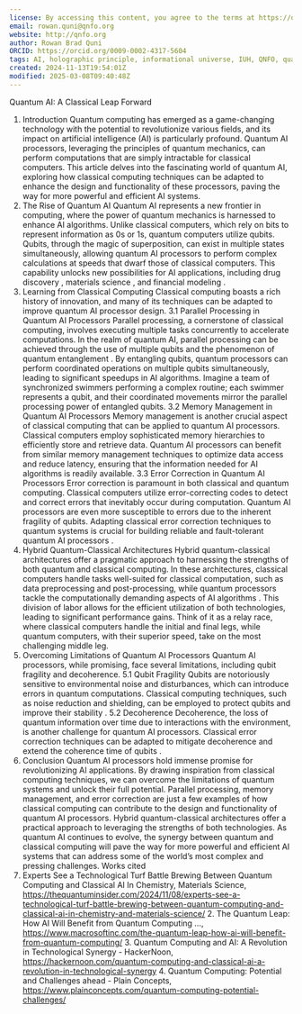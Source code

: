 ```yaml
---
license: By accessing this content, you agree to the terms at https://qnfo.org/LICENSE
email: rowan.quni@qnfo.org
website: http://qnfo.org
author: Rowan Brad Quni
ORCID: https://orcid.org/0009-0002-4317-5604
tags: AI, holographic principle, informational universe, IUH, QNFO, quantum
created: 2024-11-13T19:54:01Z
modified: 2025-03-08T09:40:48Z
---
```


Quantum AI: A Classical Leap Forward
1. Introduction
Quantum computing has emerged as a game-changing technology with the potential to revolutionize various fields, and its impact on artificial intelligence (AI) is particularly profound. Quantum AI processors, leveraging the principles of quantum mechanics, can perform computations that are simply intractable for classical computers. This article delves into the fascinating world of quantum AI, exploring how classical computing techniques can be adapted to enhance the design and functionality of these processors, paving the way for more powerful and efficient AI systems.
1. The Rise of Quantum AI
Quantum AI represents a new frontier in computing, where the power of quantum mechanics is harnessed to enhance AI algorithms. Unlike classical computers, which rely on bits to represent information as 0s or 1s, quantum computers utilize qubits. Qubits, through the magic of superposition, can exist in multiple states simultaneously, allowing quantum AI processors to perform complex calculations at speeds that dwarf those of classical computers. This capability unlocks new possibilities for AI applications, including drug discovery , materials science , and financial modeling .
1. Learning from Classical Computing
Classical computing boasts a rich history of innovation, and many of its techniques can be adapted to improve quantum AI processor design.
3.1 Parallel Processing in Quantum AI Processors
Parallel processing, a cornerstone of classical computing, involves executing multiple tasks concurrently to accelerate computations. In the realm of quantum AI, parallel processing can be achieved through the use of multiple qubits and the phenomenon of quantum entanglement . By entangling qubits, quantum processors can perform coordinated operations on multiple qubits simultaneously, leading to significant speedups in AI algorithms. Imagine a team of synchronized swimmers performing a complex routine; each swimmer represents a qubit, and their coordinated movements mirror the parallel processing power of entangled qubits.
3.2 Memory Management in Quantum AI Processors
Memory management is another crucial aspect of classical computing that can be applied to quantum AI processors. Classical computers employ sophisticated memory hierarchies to efficiently store and retrieve data. Quantum AI processors can benefit from similar memory management techniques to optimize data access and reduce latency, ensuring that the information needed for AI algorithms is readily available.
3.3 Error Correction in Quantum AI Processors
Error correction is paramount in both classical and quantum computing. Classical computers utilize error-correcting codes to detect and correct errors that inevitably occur during computation. Quantum AI processors are even more susceptible to errors due to the inherent fragility of qubits. Adapting classical error correction techniques to quantum systems is crucial for building reliable and fault-tolerant quantum AI processors .
1. Hybrid Quantum-Classical Architectures
Hybrid quantum-classical architectures offer a pragmatic approach to harnessing the strengths of both quantum and classical computing. In these architectures, classical computers handle tasks well-suited for classical computation, such as data preprocessing and post-processing, while quantum processors tackle the computationally demanding aspects of AI algorithms . This division of labor allows for the efficient utilization of both technologies, leading to significant performance gains. Think of it as a relay race, where classical computers handle the initial and final legs, while quantum computers, with their superior speed, take on the most challenging middle leg.
1. Overcoming Limitations of Quantum AI Processors
Quantum AI processors, while promising, face several limitations, including qubit fragility and decoherence.
5.1 Qubit Fragility
Qubits are notoriously sensitive to environmental noise and disturbances, which can introduce errors in quantum computations. Classical computing techniques, such as noise reduction and shielding, can be employed to protect qubits and improve their stability .
5.2 Decoherence
Decoherence, the loss of quantum information over time due to interactions with the environment, is another challenge for quantum AI processors. Classical error correction techniques can be adapted to mitigate decoherence and extend the coherence time of qubits .
1. Conclusion
Quantum AI processors hold immense promise for revolutionizing AI applications. By drawing inspiration from classical computing techniques, we can overcome the limitations of quantum systems and unlock their full potential. Parallel processing, memory management, and error correction are just a few examples of how classical computing can contribute to the design and functionality of quantum AI processors. Hybrid quantum-classical architectures offer a practical approach to leveraging the strengths of both technologies. As quantum AI continues to evolve, the synergy between quantum and classical computing will pave the way for more powerful and efficient AI systems that can address some of the world’s most complex and pressing challenges.
Works cited
1. Experts See a Technological Turf Battle Brewing Between Quantum Computing and Classical AI In Chemistry, Materials Science, https://thequantuminsider.com/2024/11/08/experts-see-a-technological-turf-battle-brewing-between-quantum-computing-and-classical-ai-in-chemistry-and-materials-science/ 2. The Quantum Leap: How AI Will Benefit from Quantum Computing ..., https://www.macrosoftinc.com/the-quantum-leap-how-ai-will-benefit-from-quantum-computing/ 3. Quantum Computing and AI: A Revolution in Technological Synergy - HackerNoon, https://hackernoon.com/quantum-computing-and-classical-ai-a-revolution-in-technological-synergy 4. Quantum Computing: Potential and Challenges ahead - Plain Concepts, https://www.plainconcepts.com/quantum-computing-potential-challenges/

